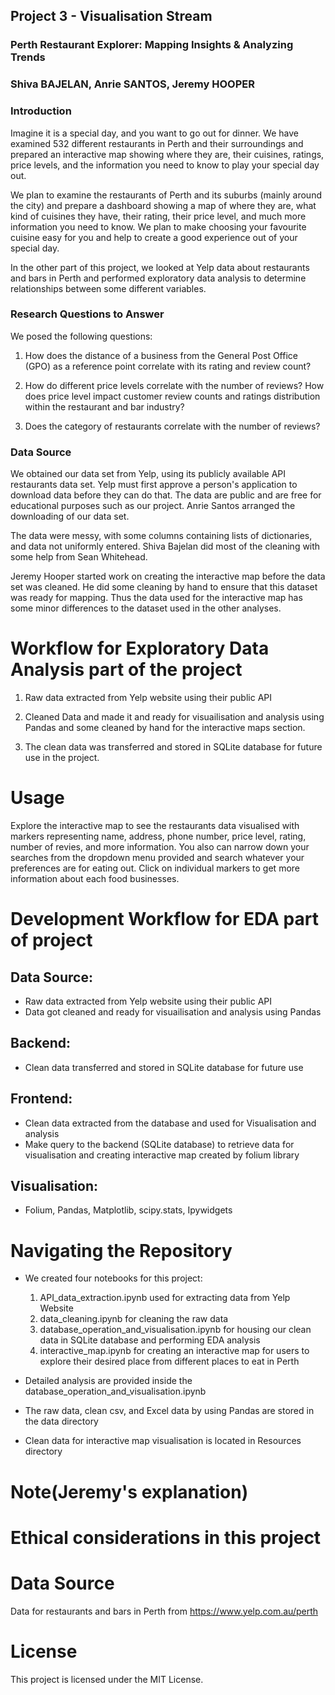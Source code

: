## Project 3 - Visualisation Stream 

### Perth Restaurant Explorer: Mapping Insights & Analyzing Trends

### Shiva BAJELAN, Anrie SANTOS, Jeremy HOOPER

### Introduction

Imagine it is a special day, and you want to go out for dinner. We have examined 532 different restaurants in Perth and their surroundings and prepared an interactive map showing where they are, their cuisines, ratings, price levels, and the information you need to know to play your special day out.

We plan to examine the restaurants of Perth and its suburbs (mainly around the city) and prepare a dashboard showing a map of where they are, what kind of cuisines they have, their rating, their price level, and much more information you need to know. We plan to make choosing your favourite cuisine easy for you and help to create a good experience out of your special day. 

In the other part of this project, we looked at Yelp data about restaurants and bars in Perth and performed exploratory data analysis to determine relationships between some different variables.

### Research Questions to Answer

We posed the following questions:

 1. How does the distance of a business from the General Post Office (GPO) as a reference point correlate with its rating and review count?
    
 2. How do different price levels correlate with the number of reviews? How does price level impact customer review counts and ratings distribution within the restaurant and bar industry?
    
 3. Does the category of restaurants correlate with the number of reviews?
   
### Data Source

We obtained our data set from Yelp, using its publicly available API restaurants data set. Yelp must first approve a person's application to download data before they can do that. The data are public and are free for educational purposes such as our project. Anrie Santos arranged the downloading of our data set.

The data were messy, with some columns containing lists of dictionaries, and data not uniformly entered. Shiva Bajelan did most of the cleaning with some help from Sean Whitehead.

Jeremy Hooper started work on creating the interactive map before the data set was cleaned. He did some cleaning by hand to ensure that this dataset was ready for mapping. Thus the data used for the interactive map has some minor differences to the dataset used in the other analyses.


#   Workflow for Exploratory Data Analysis part of the project

1. Raw data extracted from Yelp website using their public API

2. Cleaned Data and made it and ready for visuailisation and analysis using Pandas and some cleaned by hand for the interactive maps section.

3. The clean data was transferred and stored in SQLite database for future use in the project.





# Usage
Explore the interactive map to see the restaurants data visualised with markers representing name, address, phone number, price level, rating, number of revies, and more information. You also can narrow down your searches from the dropdown menu provided and search whatever your preferences are for eating out. Click on individual markers to get more information about each food businesses.

   
#   Development Workflow for EDA part of project
## Data Source:
* Raw data extracted from Yelp website using their public API
* Data got cleaned and ready for visuailisation and analysis using Pandas
## Backend:
* Clean data transferred and stored in SQLite database for future use
## Frontend:



* Clean data extracted from the database and used for Visualisation and analysis 
* Make query to the backend (SQLite database) to retrieve data for visualisation and creating interactive map created by folium library
## Visualisation:
* Folium, Pandas, Matplotlib, scipy.stats, Ipywidgets
  
# Navigating the Repository
* We created four notebooks for this project:
  1. API_data_extraction.ipynb used for extracting data from Yelp Website
  2. data_cleaning.ipynb for cleaning the raw data
  3. database_operation_and_visualisation.ipynb for housing our clean data in SQLite database and performing EDA analysis
  4. interactive_map.ipynb for creating an interactive map for users to explore their desired place from different places to eat in Perth
   
* Detailed analysis are provided inside the database_operation_and_visualisation.ipynb
   
* The raw data, clean csv, and Excel data by using Pandas are stored in the data directory
* Clean data for interactive map visualisation is located in Resources directory
  
# Note(Jeremy's explanation)

# Ethical considerations in this project

# Data Source
Data for restaurants and bars in Perth from https://www.yelp.com.au/perth

# License 
This project is licensed under the MIT License.
